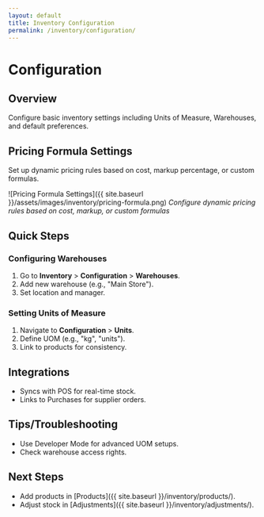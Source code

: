 ```yaml
---
layout: default
title: Inventory Configuration
permalink: /inventory/configuration/
---
```


# Configuration

## Overview
Configure basic inventory settings including Units of Measure, Warehouses, and default preferences.

## Pricing Formula Settings

Set up dynamic pricing rules based on cost, markup percentage, or custom formulas.

![Pricing Formula Settings]({{ site.baseurl }}/assets/images/inventory/pricing-formula.png)
*Configure dynamic pricing rules based on cost, markup, or custom formulas*

## Quick Steps

### Configuring Warehouses
1. Go to **Inventory** > **Configuration** > **Warehouses**.
2. Add new warehouse (e.g., "Main Store").
3. Set location and manager.

### Setting Units of Measure
1. Navigate to **Configuration** > **Units**.
2. Define UOM (e.g., "kg", "units").
3. Link to products for consistency.

## Integrations
- Syncs with POS for real-time stock.
- Links to Purchases for supplier orders.

## Tips/Troubleshooting
- Use Developer Mode for advanced UOM setups.
- Check warehouse access rights.

## Next Steps
- Add products in [Products]({{ site.baseurl }}/inventory/products/).
- Adjust stock in [Adjustments]({{ site.baseurl }}/inventory/adjustments/).
